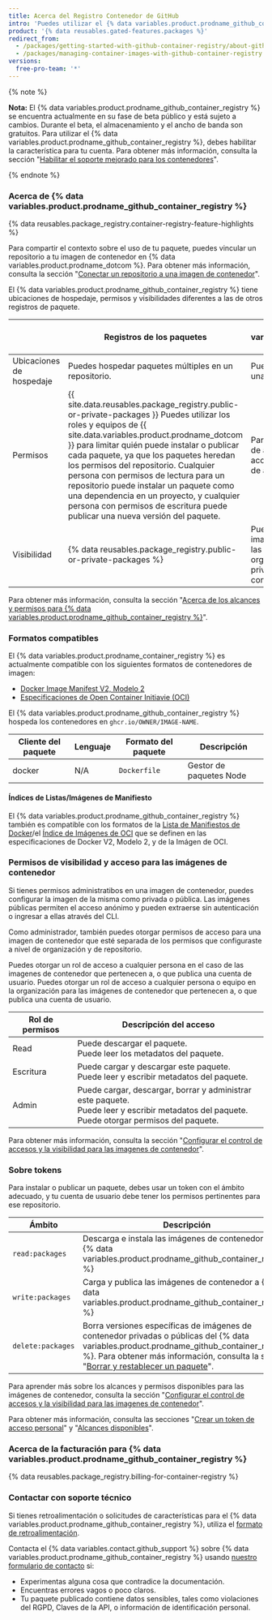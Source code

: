 ```yaml
---
title: Acerca del Registro Contenedor de GitHub
intro: 'Puedes utilizar el {% data variables.product.prodname_github_container_registry %} para hospedar y mantener contínuamente las imágenes de contenedor de Docker en tu cuenta de organización o de usuario personal de {% data variables.product.prodname_dotcom %}. El {% data variables.product.prodname_github_container_registry %} te permite configurar quién puede administrar y acceder a los paquetes utilizandopermisos específicos.'
product: '{% data reusables.gated-features.packages %}'
redirect_from:
  - /packages/getting-started-with-github-container-registry/about-github-container-registry
  - /packages/managing-container-images-with-github-container-registry
versions:
  free-pro-team: '*'
---
```


{% note %}

**Nota:** El {% data variables.product.prodname_github_container_registry %} se encuentra actualmente en su fase de beta público y está sujeto a cambios. Durante el beta, el almacenamiento y el ancho de banda son gratuitos. Para utilizar el {% data variables.product.prodname_github_container_registry %}, debes habilitar la característica para tu cuenta. Para obtener más información, consulta la sección "[Habilitar el soporte mejorado para los contenedores](/packages/guides/enabling-improved-container-support)".

{% endnote %}

### Acerca de {% data variables.product.prodname_github_container_registry %}

{% data reusables.package_registry.container-registry-feature-highlights %}

Para compartir el contexto sobre el uso de tu paquete, puedes vincular un repositorio a tu imagen de contenedor en {% data variables.product.prodname_dotcom %}. Para obtener más información, consulta la sección "[Conectar un repositorio a una imagen de contenedor](/packages/guides/connecting-a-repository-to-a-container-image)".

El {% data variables.product.prodname_github_container_registry %} tiene ubicaciones de hospedaje, permisos y visibilidades diferentes a las de otros registros de paquete.

|                          | Registros de los paquetes                                                                                                                                                                                                                                                                                                                                                                                                                                                                                      | {% data variables.product.prodname_github_container_registry %}
| ------------------------ | -------------------------------------------------------------------------------------------------------------------------------------------------------------------------------------------------------------------------------------------------------------------------------------------------------------------------------------------------------------------------------------------------------------------------------------------------------------------------------------------------------------- | ------------------------------------------------------------------------------------------------------------------------------------------------------------------------------------------------------------ |
| Ubicaciones de hospedaje | Puedes hospedar paquetes múltiples en un repositorio.                                                                                                                                                                                                                                                                                                                                                                                                                                                          | Puedes hospedar imagenes de contenedor múltiples en una cuenta de organización o de usuario.                                                                                                                 |
| Permisos                 | {{ site.data.reusables.package_registry.public-or-private-packages }} Puedes utilizar los roles y equipos de {{ site.data.variables.product.prodname_dotcom }} para limitar quién puede instalar o publicar cada paquete, ya que los paquetes heredan los permisos del repositorio. Cualquier persona con permisos de lectura para un repositorio puede instalar un paquete como una dependencia en un proyecto, y cualquier persona con permisos de escritura puede publicar una nueva versión del paquete. | Para cada imagen de contenedor, puedes elegir el nivel de acceso que tienen los demás. Los permisos para acceso a la imagen de contenedor son independientes de aquellos para tu organización y repositorio. |
 Visibilidad | {% data reusables.package_registry.public-or-private-packages %} | Puedes configurar la visibilidad de cada una de tus imagenes de contenedor. Solo las personas y equipos a las cuales se les haya otorgado acceso dentro de tu organización podrán ver las imágenes de contenedor privadas. Cualquiera puede ver las imágenes de contenedor públicas. | Acceso anónimo | N/A | Puedes acceder anónimamente a las imágenes de contenedor públicas.

Para obtener más información, consulta la sección "[Acerca de los alcances y permisos para {% data variables.product.prodname_github_container_registry %}](#about-scopes-and-permissions-for-github-container-registry)".

### Formatos compatibles

El {% data variables.product.prodname_container_registry %} es actualmente compatible con los siguientes formatos de contenedores de imagen:

* [Docker Image Manifest V2, Modelo 2](https://docs.docker.com/registry/spec/manifest-v2-2/)
* [Especificaciones de Open Container Initiavie (OCI)](https://github.com/opencontainers/image-spec)

El {% data variables.product.prodname_github_container_registry %} hospeda los contenedores en `ghcr.io/OWNER/IMAGE-NAME`.

| Cliente del paquete | Lenguaje | Formato del paquete | Descripción             |
| ------------------- | -------- | ------------------- | ----------------------- |
| docker              | N/A      | `Dockerfile`        | Gestor de paquetes Node |


#### Índices de Listas/Imágenes de Manifiesto

El {% data variables.product.prodname_github_container_registry %} también es compatible con los formatos de la [Lista de Manifiestos de Docker](https://docs.docker.com/registry/spec/manifest-v2-2/#manifest-list)/el [Índice de Imágenes de OCI](https://github.com/opencontainers/image-spec/blob/79b036d80240ae530a8de15e1d21c7ab9292c693/image-index.md) que se definen en las especificaciones de Docker V2, Modelo 2, y de la Imágen de OCI.

### Permisos de visibilidad y acceso para las imágenes de contenedor

Si tienes permisos administratibos en una imagen de contenedor, puedes configurar la imagen de la misma como privada o pública. Las imágenes públicas permiten el acceso anónimo y pueden extraerse sin autenticación o ingresar a ellas através del CLI.

Como administrador, también puedes otorgar permisos de acceso para una imagen de contenedor que esté separada de los permisos que configuraste a nivel de organización y de repositorio.

Puedes otorgar un rol de acceso a cualquier persona en el caso de las imagenes de contenedor que pertenecen a, o que publica una cuenta de usuario. Puedes otorgar un rol de acceso a cualquier persona o equipo en la organización para las imágenes de contenedor que pertenecen a, o que publica una cuenta de usuario.

| Rol de permisos | Descripción del acceso                                                                                                                                             |
| --------------- | ------------------------------------------------------------------------------------------------------------------------------------------------------------------ |
| Read            | Puede descargar el paquete. <br> Puede leer los metadatos del paquete.                                                                                       |
| Escritura       | Puede cargar y descargar este paquete. <br> Puede leer y escribir metadatos del paquete.                                                                     |
| Admin           | Puede cargar, descargar, borrar y administrar este paquete. <br> Puede leer y escribir metadatos del paquete. <br> Puede otorgar permisos del paquete. |

Para obtener más información, consulta la sección "[Configurar el control de accesos y la visibilidad para las imagenes de contenedor](/packages/guides/configuring-access-control-and-visibility-for-container-images)".

### Sobre tokens

Para instalar o publicar un paquete, debes usar un token con el ámbito adecuado, y tu cuenta de usuario debe tener los permisos pertinentes para ese repositorio.

| Ámbito            | Descripción                                                                                                                                                                                                                                                                                               |
| ----------------- | --------------------------------------------------------------------------------------------------------------------------------------------------------------------------------------------------------------------------------------------------------------------------------------------------------- |
| `read:packages`   | Descarga e instala las imágenes de contenedor desde {% data variables.product.prodname_github_container_registry %}
| `write:packages`  | Carga y publica las imágenes de contenedor a {% data variables.product.prodname_github_container_registry %}
| `delete:packages` | Borra versiones específicas de imágenes de contenedor privadas o públicas del {% data variables.product.prodname_github_container_registry %}. Para obtener más información, consulta la sección "[Borrar y restablecer un paquete](/packages/learn-github-packages/deleting-and-restoring-a-package)". |

Para aprender más sobre los alcances y permisos disponibles para las imágenes de contenedor, consulta la sección "[Configurar el control de accesos y la visibilidad para las imagenes de contenedor](/packages/guides/configuring-access-control-and-visibility-for-container-images)".

Para obtener más información, consulta las secciones "[Crear un token de acceso personal](/github/authenticating-to-github/creating-a-personal-access-token/)" y "[Alcances disponibles](/apps/building-oauth-apps/understanding-scopes-for-oauth-apps/#available-scopes)".

### Acerca de la facturación para {% data variables.product.prodname_github_container_registry %}

{% data reusables.package_registry.billing-for-container-registry %}

### Contactar con soporte técnico

Si tienes retroalimentación o solicitudes de características para el {% data variables.product.prodname_github_container_registry %}, utiliza el [formato de retroalimentación](https://support.github.com/contact/feedback?contact%5Bcategory%5D=packages).

Contacta el {% data variables.contact.github_support %} sobre {% data variables.product.prodname_github_container_registry %} usando [nuestro formulario de contacto](https://support.github.com/contact?form%5Bsubject%5D=Re:%20GitHub%20Packages) si:

* Experimentas alguna cosa que contradice la documentación.
* Encuentras errores vagos o poco claros.
* Tu paquete publicado contiene datos sensibles, tales como violaciones del RGPD, Claves de la API, o información de identificación personal.
